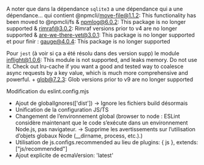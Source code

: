 A noter que dans la dépendance `sqlite3` a une dépendance qui a une dépendance... qui contient @npmcli/move-file@1.1.2: This functionality has been moved to @npmcli/fs & npmlog@6.0.2: This package is no longer supported & rimraf@3.0.2: Rimraf versions prior to v4 are no longer supported & are-we-there-yet@3.0.1: This package is no longer supported et pour finir : gauge@4.0.4: This package is no longer supported

Pour `jest` (à voir si ça a été résolu dans des version supp) le module inflight@1.0.6: This module is not supported, and leaks memory. Do not use it. Check out lru-cache if you want a good and tested way to coalesce async requests by a key value, which is much more comprehensive and powerful. + glob@7.2.3: Glob versions prior to v9 are no longer supported

Modification du eslint.config.mjs
- Ajout de globalIgnores(['dist']) -> Ignore les fichiers build désormais
- Unification de la configuration JS/TS 
- Changement de l’environnement global (browser to node : ESLint considère maintenant que le code s’exécute dans un environnement Node.js, pas navigateur. -> Supprime les avertissements sur l’utilisation d’objets globaux Node (__dirname, process, etc.).)
- Utilisation de js.configs.recommended au lieu de plugins: { js }, extends: ["js/recommended"]
- Ajout explicite de ecmaVersion: 'latest'